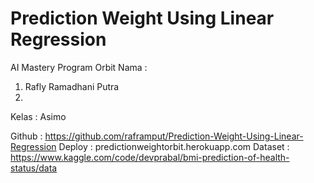 # Prediction Weight Using Linear Regression

AI Mastery Program Orbit
Nama : 
1. Rafly Ramadhani Putra
2. 
Kelas : Asimo

Github : https://github.com/raframput/Prediction-Weight-Using-Linear-Regression
Deploy : predictionweightorbit.herokuapp.com
Dataset : https://www.kaggle.com/code/devprabal/bmi-prediction-of-health-status/data
